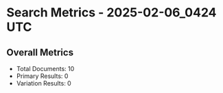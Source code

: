 # Search Metrics - 2025-02-06_0424 UTC

## Overall Metrics
- Total Documents: 10
- Primary Results: 0
- Variation Results: 0
